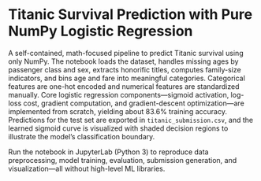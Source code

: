 # Titanic Survival Prediction with Pure NumPy Logistic Regression

A self-contained, math-focused pipeline to predict Titanic survival using only NumPy. The notebook loads the dataset, handles missing ages by passenger class and sex, extracts honorific titles, computes family-size indicators, and bins age and fare into meaningful categories. Categorical features are one-hot encoded and numerical features are standardized manually. Core logistic regression components—sigmoid activation, log-loss cost, gradient computation, and gradient-descent optimization—are implemented from scratch, yielding about 83.6% training accuracy. Predictions for the test set are exported in `titanic_submission.csv`, and the learned sigmoid curve is visualized with shaded decision regions to illustrate the model’s classification boundary.

Run the notebook in JupyterLab (Python 3) to reproduce data preprocessing, model training, evaluation, submission generation, and visualization—all without high-level ML libraries.  

